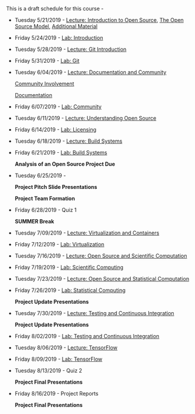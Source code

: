 This is a draft schedule for this course -

* Tuesday 5/21/2019 - [Lecture: Introduction to Open Source](../Modules/01.Introduction/Syllabus/), [The Open Source Model](../Modules/01.Introduction/OpenSourceModel/), [Additional Material](../Modules/01.Introduction/Linux)

* Friday 5/24/2019 - [Lab: Introduction](../Modules/01.Introduction/Lab-Introduction.md)

* Tuesday 5/28/2019 - [Lecture: Git Introduction](../Modules/Git/README.md)

* Friday 5/31/2019 - [Lab: Git](../Modules/Git/Lab-Git.md)

* Tuesday 6/04/2019 - [Lecture: Documentation and Community](../Modules/DocumentationAndCommunity/Lecture-DocumentationAndCommunity.md)

	[Community Involvement](../Modules/DocumentationAndCommunity/Community.html)

	[Documentation](../Modules/DocumentationAndCommunity/Documentation.html)

* Friday 6/07/2019 - [Lab: Community](../Modules/DocumentationAndCommunity/Lab-DocumentationAndCommunity.md)

* Tuesday 6/11/2019 - [Lecture: Understanding Open Source](../Modules/Licensing/Licensing-S2017-RPI-PatrickMasson.pdf)

* Friday 6/14/2019 - [Lab: Licensing](../Modules/Licensing/Lab-Licensing.md)

* Tuesday 6/18/2019 - [Lecture: Build Systems](../Modules/BuildSystems/BuildSystems.pdf)

* Friday 6/21/2019 - [Lab: Build Systems](../Modules/BuildSystems/Lab-BuildSystems.md)

	**Analysis of an Open Source Project Due**

* Tuesday 6/25/2019 - 

    **Project Pitch Slide Presentations**

    **Project Team Formation**

* Friday 6/28/2019 - Quiz 1

	**SUMMER Break**

* Tuesday 7/09/2019 - [Lecture: Virtualization and Containers](../Modules/Virtualization/source/index.rst)

* Friday 7/12/2019 - [Lab: Virtualization](../Modules/Virtualization/Lab-Virtualization.md)

* Tuesday 7/16/2019 - [Lecture: Open Source and Scientific Computation](../Modules/ScientificComputing/index.html)
    
* Friday 7/19/2019 - [Lab: Scientific Computing](../Modules/ScientificComputing/Lab-ScientificComputing.md)

* Tuesday 7/23/2019 - [Lecture: Open Source and Statistical Computation](../Modules/StatisticalComputing/index.html)

* Friday 7/26/2019 - [Lab: Statistical Computing](../Modules/StatisticalComputing/Lab-StatisticalComputing.md)

    **Project Update Presentations** 

* Tuesday 7/30/2019 - [Lecture: Testing and Continuous Integration](../Modules/TestingAndCI/TestingAndCI.md)
 
    **Project Update Presentations** 

* Friday 8/02/2019 - [Lab: Testing and Continuous Integration](../Modules/TestingAndCI/Lab-TestingAndCI.md)

<!--* Tuesday 8/06/2019 - [Lecture: Open Source Databases](../Modules/Databases/source/Index.rst)

* Friday 8/09/2019 - [Lab: Databases](../Modules/Databases/Lab-Databases.md)
-->

<!--* Tuesday 4/9/2019 - [Community and Sustainability](Lectures/CommunityandSustainability-3-1-2016.pdf)

or -->

* Tuesday 8/06/2019 - [Lecture: TensorFlow](../Modules/TensorFlow/source/index.rst)

* Friday 8/09/2019 - [Lab: TensorFlow](../Modules/TensorFlow/Lab-TensorFlow.md)

* Tuesday 8/13/2019 - Quiz 2

	**Project Final Presentations**

* Friday 8/16/2019 - Project Reports

	**Project Final Presentations**

 
